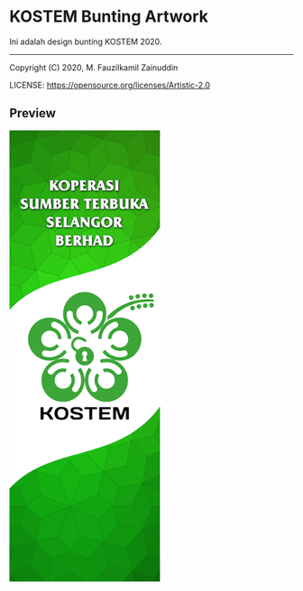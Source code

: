 # KOSTEM Bunting Artwork

Ini adalah design bunting KOSTEM 2020.

---
Copyright (C) 2020, M. Fauzilkamil Zainuddin

LICENSE: https://opensource.org/licenses/Artistic-2.0

## Preview

![kostem](preview/kostem-bunting.png)
